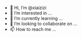 - 👋 Hi, I’m @xiaizizi
- 👀 I’m interested in ...
- 🌱 I’m currently learning ...
- 💞️ I’m looking to collaborate on ...
- 📫 How to reach me ...

<!---
xiaizizi/xiaizizi is a ✨ special ✨ repository because its `README.md` (this file) appears on your GitHub profile.
You can click the Preview link to take a look at your changes.
--->

